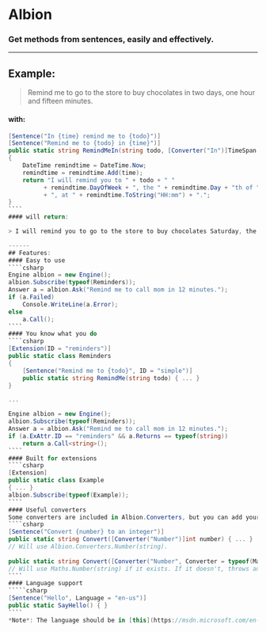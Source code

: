 # Albion
### Get methods from sentences, easily and effectively.
------
## Example:

> Remind me to go to the store to buy chocolates in two days, one hour and fifteen minutes.

#### with:
`````csharp
[Sentence("In {time} remind me to {todo}")]
[Sentence("Remind me to {todo} in {time}")]
public static string RemindMeIn(string todo, [Converter("In")]TimeSpan time)
{
    DateTime remindtime = DateTime.Now;
    remindtime = remindtime.Add(time);
    return "I will remind you to " + todo + " "
          + remindtime.DayOfWeek + ", the " + remindtime.Day + "th of " + remindtime.ToString("MMM yyyy")
          + ", at " + remindtime.ToString("HH:mm") + ".";
}
````
#### will return:

> I will remind you to go to the store to buy chocolates Saturday, the 16th of May 2015, at 00:38.  

------
## Features:
#### Easy to use
````csharp
Engine albion = new Engine();
albion.Subscribe(typeof(Reminders));
Answer a = albion.Ask("Remind me to call mom in 12 minutes.");
if (a.Failed)
    Console.WriteLine(a.Error);
else
    a.Call();
````
#### You know what you do
````csharp
[Extension(ID = "reminders")]
public static class Reminders
{
    [Sentence("Remind me to {todo}", ID = "simple")]
    public static string RemindMe(string todo) { ... }
}

...

Engine albion = new Engine();
albion.Subscribe(typeof(Reminders));
Answer a = albion.Ask("Remind me to call mom in 12 minutes.");
if (a.ExAttr.ID == "reminders" && a.Returns == typeof(string))
    return a.Call<string>();
````
#### Built for extensions
````csharp
[Extension]
public static class Example
{ ... }
albion.Subscribe(typeof(Example));
````
#### Useful converters
Some converters are included in Albion.Converters, but you can add your own if you want.
````csharp
[Sentence("Convert {number} to an integer")]
public static string Convert([Converter("Number")]int number) { ... }
// Will use Albion.Converters.Number(string).
    
public static string Convert([Converter("Number", Converter = typeof(Maths))]int number) { ... }
// Will use Maths.Number(string) if it exists. If it doesn't, throws an exception.
````
#### Language support
`````csharp
[Sentence("Hello", Language = "en-us")]
public static SayHello() { }
````
*Note*: The language should be in [this](https://msdn.microsoft.com/en-us/library/ms533052\(v=vs.85\).aspx) format.
